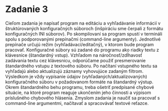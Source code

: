 # Zadanie 3
Cieľom zadania je napísať program na editáciu a vyhľadávanie informácií v štruktúrovaných konfiguračných súboroch (inšpiráciu sme čerpali z formátu konfiguračných INI súborov). Po skompilovaní sa program spustí v termináli spolu s podporovanými prepínačmi (command-line argumenty). Jednotlivé prepínače určujú režim (vyhľadávací/editačný), v ktorom bude program pracovať. Konfiguračné súbory sú zadané do programu ako riadky textu z klávesnice (štandardný vstup). Vzhľadom na náročnosť/zdĺhavosť zadávania textu cez klávesnicu, odporúčame použiť presmerovanie štandardného vstupu z textového súboru. Po načítaní vstupného textu sa vyhľadajú alebo aktualizujú záznamy vyhovujúce zadaným filtrom. Výsledkom je vždy vypísanie údajov (vyhľadaných/aktualizovaných) konfiguračného súboru v požadovanom formáte na štandardný výstup. Okrem štandardného behu programu, treba ošetriť predpísané chybové situácie, na ktoré program reaguje ukončením jeho činnosti a výpisom príslušného chybového hlásenia. Zmyslom zadania je naučiť sa pracovať s command-line argumentmi, načítavať a spracovávať textové reťazce.
